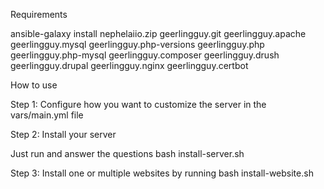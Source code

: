 

Requirements

ansible-galaxy install nephelaiio.zip geerlingguy.git geerlingguy.apache geerlingguy.mysql geerlingguy.php-versions geerlingguy.php geerlingguy.php-mysql geerlingguy.composer geerlingguy.drush geerlingguy.drupal geerlingguy.nginx geerlingguy.certbot

How to use

Step 1: Configure how you want to customize the server in the vars/main.yml file

Step 2: Install your server

Just run and answer the questions
bash install-server.sh

Step 3: Install one or multiple websites by running
bash install-website.sh

